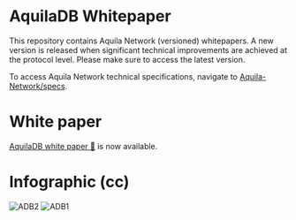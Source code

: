 # AquilaDB Whitepaper

This repository contains Aquila Network (versioned) whitepapers. A new version is released when significant technical improvements are achieved at the protocol level. Please make sure to access the latest version.

To access Aquila Network technical specifications, navigate to [Aquila-Network/specs](https://github.com/Aquila-Network/specs).

# White paper

[AquilaDB white paper 📝](https://github.com/Aquila-Network/AquilaDB-specs/blob/master/AquilaDB_white_paper.pdf) is now available.

# Infographic (cc)
![ADB2](https://user-images.githubusercontent.com/68724239/88398463-0e55dd80-cde3-11ea-9605-8d1df8770cd2.jpg)
![ADB1](https://user-images.githubusercontent.com/68724239/88398456-0c8c1a00-cde3-11ea-9d3b-8ce1abea6aac.jpeg)
